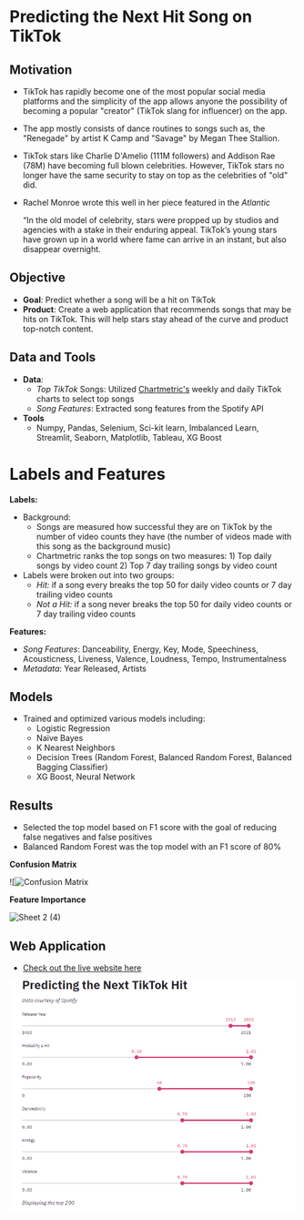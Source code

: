 # Predicting the Next Hit Song on TikTok
## Motivation

- TikTok has rapidly become one of the most popular social media platforms and the simplicity of the app allows anyone the possibility of becoming a popular "creator" (TikTok slang for influencer) on the app.

- The app mostly consists of dance routines to songs such as,  the "Renegade" by artist K  Camp and "Savage" by Megan Thee Stallion.

- TikTok stars like Charlie D'Amelio (111M followers) and Addison Rae (78M) have becoming full blown celebrities.  However, TikTok stars no longer have the same security to stay on top as the celebrities of "old" did. 

- Rachel Monroe wrote this well in her piece featured in the *Atlantic*

  <p>“In the old model of celebrity, stars were propped up by studios and agencies with a stake in their enduring appeal. TikTok’s young stars have grown up in a world where fame can arrive in an instant, but also disappear overnight.</p>

## Objective

- **Goal**: Predict whether a song will be a hit on TikTok 
- **Product**: Create a web application that recommends songs that may be hits on TikTok.  This will help stars stay ahead of the curve and product top-notch content.

## Data and Tools

- **Data**: 
  - *Top TikTok* Songs: Utilized [Chartmetric's](https://www.chartmetric.com/) weekly and daily TikTok charts to select top songs
  - *Song Features*: Extracted song features from the Spotify API
- **Tools**
  - Numpy, Pandas, Selenium, Sci-kit learn, Imbalanced Learn, Streamlit, Seaborn, Matplotlib, Tableau, XG Boost

# Labels and Features

**Labels:**

- Background:
  - Songs are measured how successful they are on TikTok by the number of video counts they have (the number of videos made with this song as the background music)
  - Chartmetric ranks the top songs on two measures: 1) Top daily songs by video count 2) Top 7 day trailing songs by video count
- Labels were broken out into two groups:
  - *Hit:* if a song every breaks the top 50 for daily video counts or 7 day trailing video counts
  - *Not a Hit:* if a song never breaks the top 50 for daily video counts or 7 day trailing video counts

**Features:** 

- *Song Features*: Danceability, Energy, Key, Mode, Speechiness, Acousticness, Liveness, Valence, Loudness, Tempo, Instrumentalness
- *Metadata*: Year Released, Artists

## Models

- Trained and optimized various models including: 
  - Logistic Regression
  - Naïve Bayes 
  - K Nearest Neighbors
  - Decision Trees (Random Forest, Balanced Random Forest, Balanced Bagging Classifier)
  - XG Boost, Neural Network 

## Results

- Selected the top model based on F1 score with the goal of reducing false negatives and false positives
- Balanced Random Forest was the top model with an F1 score of 80%

**Confusion Matrix**

![![Confusion Matrix](https://user-images.githubusercontent.com/58379976/112503822-9f5dc980-8d61-11eb-8f87-6ebe0df64f39.PNG)

**Feature Importance** 

![Sheet 2 (4)](https://user-images.githubusercontent.com/58379976/112505322-0d56c080-8d63-11eb-803c-9804b5918a8d.png)

## Web Application

- [Check out the live website here](https://share.streamlit.io/andrewdouglassmith1/tiktok_hit_predictor/main/Streamlit/streamlit_app3.py)


![Hit Song Predictions Demo](Demo/Demo.gif)

